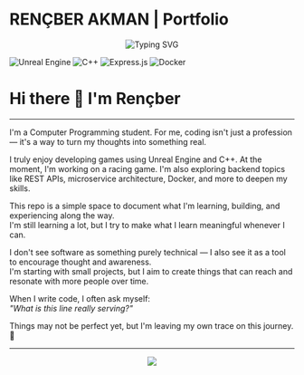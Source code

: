 # RENÇBER AKMAN | Portfolio
<p align="center">
  <img src="https://readme-typing-svg.herokuapp.com?font=Fira+Code&duration=3000&pause=1000&color=FF6F91&center=true&vCenter=true&width=435&lines=Hi+there!+I'm+Rençber+Akman;Game+Developer+%2F+Backend+Explorer;Dreamer+%2F+Builder+%2F+Learner" alt="Typing SVG" />
</p>

![Unreal Engine](https://img.shields.io/badge/Unreal-Engine-blue?logo=unrealengine)
![C++](https://img.shields.io/badge/C++-00599C?logo=cplusplus&logoColor=white)
![Express.js](https://img.shields.io/badge/Express.js-grey?logo=express&logoColor=white)
![Docker](https://img.shields.io/badge/Docker-2496ED?logo=docker&logoColor=white)


# Hi there 👋 I'm Rençber

---

I'm a Computer Programming student. For me, coding isn't just a profession — it's a way to turn my thoughts into something real.

I truly enjoy developing games using Unreal Engine and C++. At the moment, I'm working on a racing game. I'm also exploring backend topics like REST APIs, microservice architecture, Docker, and more to deepen my skills.

This repo is a simple space to document what I'm learning, building, and experiencing along the way.  
I'm still learning a lot, but I try to make what I learn meaningful whenever I can.

I don't see software as something purely technical — I also see it as a tool to encourage thought and awareness.  
I'm starting with small projects, but I aim to create things that can reach and resonate with more people over time.

When I write code, I often ask myself:  
_"What is this line really serving?"_

Things may not be perfect yet, but I'm leaving my own trace on this journey. 🌱

---

<p align="center">
  <img src="https://capsule-render.vercel.app/api?type=waving&color=0:0f2027,50:203a43,100:2c5364&height=200&section=footer&text=Thanks%20for%20visiting!%20🚀&fontSize=30&fontColor=ffffff" />
</p>
